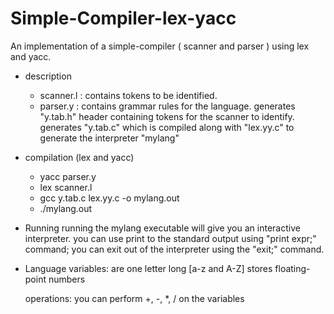 # Simple-Compiler-lex-yacc
An implementation of a simple-compiler ( scanner and parser ) using lex and yacc.

- description
    - scanner.l : contains tokens to be identified.
    - parser.y  : contains grammar rules for the language.
                  generates "y.tab.h" header containing tokens for the scanner to identify.
                  generates "y.tab.c" which is compiled along with "lex.yy.c" to generate
                  the interpreter "mylang" 

- compilation (lex and yacc)
    - yacc parser.y
    - lex scanner.l
    - gcc y.tab.c lex.yy.c -o mylang.out
    - ./mylang.out

- Running
    running the mylang executable will give you an interactive interpreter.
    you can use print to the standard output using "print expr;" command;
    you can exit out of the interpreter using the "exit;" command. 

- Language
    variables:  are one letter long [a-z and A-Z]
                stores floating-point numbers
    
    operations: you can perform +, -, *, / on the variables


